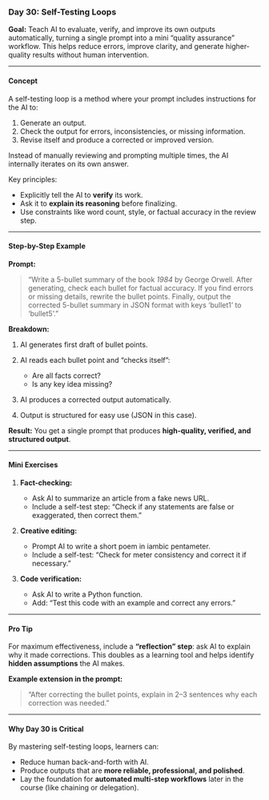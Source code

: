 
### **Day 30: Self-Testing Loops**

**Goal:** Teach AI to evaluate, verify, and improve its own outputs automatically, turning a single prompt into a mini “quality assurance” workflow. This helps reduce errors, improve clarity, and generate higher-quality results without human intervention.

---

#### **Concept**

A self-testing loop is a method where your prompt includes instructions for the AI to:

1. Generate an output.
2. Check the output for errors, inconsistencies, or missing information.
3. Revise itself and produce a corrected or improved version.

Instead of manually reviewing and prompting multiple times, the AI internally iterates on its own answer.

Key principles:

* Explicitly tell the AI to **verify** its work.
* Ask it to **explain its reasoning** before finalizing.
* Use constraints like word count, style, or factual accuracy in the review step.

---

#### **Step-by-Step Example**

**Prompt:**

> “Write a 5-bullet summary of the book *1984* by George Orwell. After generating, check each bullet for factual accuracy. If you find errors or missing details, rewrite the bullet points. Finally, output the corrected 5-bullet summary in JSON format with keys ‘bullet1’ to ‘bullet5’.”

**Breakdown:**

1. AI generates first draft of bullet points.
2. AI reads each bullet point and “checks itself”:

   * Are all facts correct?
   * Is any key idea missing?
3. AI produces a corrected output automatically.
4. Output is structured for easy use (JSON in this case).

**Result:**
You get a single prompt that produces **high-quality, verified, and structured output**.

---

#### **Mini Exercises**

1. **Fact-checking:**

   * Ask AI to summarize an article from a fake news URL.
   * Include a self-test step: “Check if any statements are false or exaggerated, then correct them.”

2. **Creative editing:**

   * Prompt AI to write a short poem in iambic pentameter.
   * Include a self-test: “Check for meter consistency and correct it if necessary.”

3. **Code verification:**

   * Ask AI to write a Python function.
   * Add: “Test this code with an example and correct any errors.”

---

#### **Pro Tip**

For maximum effectiveness, include a **“reflection” step**: ask AI to explain why it made corrections. This doubles as a learning tool and helps identify **hidden assumptions** the AI makes.

**Example extension in the prompt:**

> “After correcting the bullet points, explain in 2–3 sentences why each correction was needed.”

---

#### **Why Day 30 is Critical**

By mastering self-testing loops, learners can:

* Reduce human back-and-forth with AI.
* Produce outputs that are **more reliable, professional, and polished**.
* Lay the foundation for **automated multi-step workflows** later in the course (like chaining or delegation).

